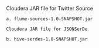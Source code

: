  Cloudera JAR file for Twitter Source

    a. flume-sources-1.0-SNAPSHOT.jar

    Cloudera JAR file for JSONSerDe

    b. hive-serdes-1.0-SNAPSHOT.jar
